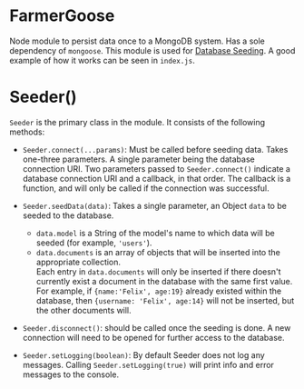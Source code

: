 # FarmerGoose
Node module to persist data once to a MongoDB system. Has a sole dependency of `mongoose`. This module is used for [Database Seeding](https://en.wikipedia.org/wiki/Database_seeding). A good example of how it works can be seen in `index.js`.
  
# Seeder()
`Seeder` is the primary class in the module. It consists of the following methods:
  - `Seeder.connect(...params)`: Must be called before seeding data. Takes one-three parameters. A single parameter being the database connection URI. Two parameters passed to `Seeder.connect()` indicate a database connection URI and a callback, in that order. The callback is a function, and will only be called if the connection was successful.
  - `Seeder.seedData(data)`: Takes a single parameter, an Object `data` to be seeded to the database. 
    - `data.model` is a String of the model's name to which data will be seeded (for example, `'users'`).   
    - `data.documents` is an array of objects that will be inserted into the appropriate collection.  
Each entry in `data.documents` will only be inserted if there doesn't currently exist a document in the database with the same first value. For example, if `{name:'Felix', age:19}` already existed within the database, then `{username: 'Felix', age:14}` will not be inserted, but the other documents will.  
  
  - `Seeder.disconnect()`: should be called once the seeding is done. A new connection will need to be opened for further access to the database.

  - `Seeder.setLogging(boolean)`: By default Seeder does not log any messages. Calling `Seeder.setLogging(true)` will print info and error messages to the console. 
